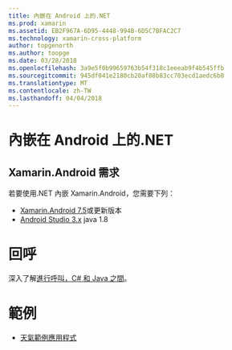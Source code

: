 ```yaml
---
title: 內嵌在 Android 上的.NET
ms.prod: xamarin
ms.assetid: EB2F967A-6D95-4448-994B-6D5C7BFAC2C7
ms.technology: xamarin-cross-platform
author: topgenorth
ms.author: toopge
ms.date: 03/28/2018
ms.openlocfilehash: 3a9e5f0b99659763b54f318c1eeeab9f4b545ffb
ms.sourcegitcommit: 945df041e2180cb20af08b83cc703ecd1aedc6b0
ms.translationtype: MT
ms.contentlocale: zh-TW
ms.lasthandoff: 04/04/2018
---
```

# <a name="net-embedding-on-android"></a>內嵌在 Android 上的.NET

## <a name="xamarinandroid-requirements"></a>Xamarin.Android 需求

若要使用.NET 內嵌 Xamarin.Android，您需要下列：

* [Xamarin.Android 7.5](https://www.visualstudio.com/xamarin/)或更新版本
* [Android Studio 3.x](https://developer.android.com/studio/index.html) java 1.8

# <a name="callbacks"></a>回呼

深入了解[進行呼叫，C# 和 Java 之間](callbacks.md)。

# <a name="samples"></a>範例

* [天氣範例應用程式](https://github.com/jamesmontemagno/embeddinator-weather)
